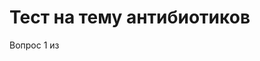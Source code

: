 <!DOCTYPE html>
<html lang="ru">
<head>
    <meta charset="UTF-8">
    <meta name="viewport" content="width=device-width, initial-scale=1.0">
    <link rel="stylesheet" href="ant.css">
    <title>Тест на тему антибиотиков</title>
</head>
<body>

<h1>Тест на тему антибиотиков</h1>
<div id="question-numbers">
    <!-- Номера вопросов будут добавлены здесь -->
</div>
<div id="current-question" class="current-question">
    Вопрос 1 из <span id="total-questions"></span>
</div>
<div id="questions-container" class="question-container">
    <!-- Вопросы будут отображаться здесь -->
</div>
<div id="result" class="result"></div>

<script src="ant.js"></script>


</body>
</html>
